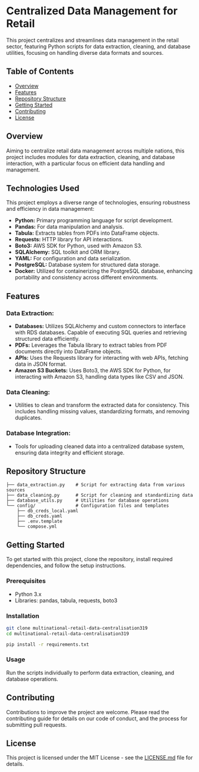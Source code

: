 # Centralized Data Management for Retail

This project centralizes and streamlines data management in the retail sector, featuring Python scripts for data extraction, cleaning, and database utilities, focusing on handling diverse data formats and sources.

## Table of Contents

- [Overview](#overview)
- [Features](#features)
- [Repository Structure](#repository-structure)
- [Getting Started](#getting-started)
- [Contributing](#contributing)
- [License](#license)

## Overview

Aiming to centralize retail data management across multiple nations, this project includes modules for data extraction, cleaning, and database interaction, with a particular focus on efficient data handling and management.

## Technologies Used

This project employs a diverse range of technologies, ensuring robustness and efficiency in data management:

- **Python:** Primary programming language for script development.
- **Pandas:** For data manipulation and analysis.
- **Tabula:** Extracts tables from PDFs into DataFrame objects.
- **Requests:** HTTP library for API interactions.
- **Boto3:** AWS SDK for Python, used with Amazon S3.
- **SQLAlchemy:** SQL toolkit and ORM library.
- **YAML:** For configuration and data serialization.
- **PostgreSQL:** Database system for structured data storage.
- **Docker:** Utilized for containerizing the PostgreSQL database, enhancing portability and consistency across different environments.

## Features

### Data Extraction:

- **Databases:** Utilizes SQLAlchemy and custom connectors to interface with RDS databases. Capable of executing SQL queries and retrieving structured data efficiently.
- **PDFs:** Leverages the Tabula library to extract tables from PDF documents directly into DataFrame objects.
- **APIs:** Uses the Requests library for interacting with web APIs, fetching data in JSON format.
- **Amazon S3 Buckets:** Uses Boto3, the AWS SDK for Python, for interacting with Amazon S3, handling data types like CSV and JSON.

### Data Cleaning:

- Utilities to clean and transform the extracted data for consistency. This includes handling missing values, standardizing formats, and removing duplicates.

### Database Integration:

- Tools for uploading cleaned data into a centralized database system, ensuring data integrity and efficient storage.

## Repository Structure

```
├── data_extraction.py    # Script for extracting data from various sources
├── data_cleaning.py      # Script for cleaning and standardizing data
├── database_utils.py     # Utilities for database operations
└── config/               # Configuration files and templates
    ├── db_creds_local.yaml
    ├── db_creds.yaml
    ├── .env.template
    └── compose.yml
```

## Getting Started

To get started with this project, clone the repository, install required dependencies, and follow the setup instructions.

### Prerequisites

- Python 3.x
- Libraries: pandas, tabula, requests, boto3

### Installation

```bash
git clone multinational-retail-data-centralisation319
cd multinational-retail-data-centralisation319

pip install -r requirements.txt
```

### Usage

Run the scripts individually to perform data extraction, cleaning, and database operations.

## Contributing

Contributions to improve the project are welcome. Please read the contributing guide for details on our code of conduct, and the process for submitting pull requests.

## License

This project is licensed under the MIT License - see the [LICENSE.md](LICENSE.md) file for details.
